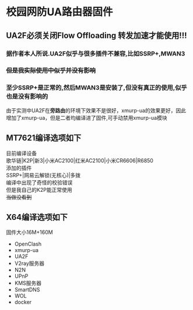 # 校园网防UA路由器固件
## UA2F必须关闭Flow Offloading 转发加速才能使用!!!
### 据作者本人所说.UA2F似乎与很多插件不兼容,比如SSRP+,MWAN3  
### ~~但是我实际使用中似乎并没有影响~~
### 至少SSRP+是正常的,然后MWAN3是安装了,但没有真正的使用,似乎也是没有影响的

由于实测中UA2F在**旁路由**的环境下效果不是很好，xmurp-ua的效果更好，因此增加了xmurp-ua，但是二者均编译进了固件,可手动禁用xmurp-ua模块

## MT7621编译选项如下  
目前编译设备  
歌华链|K2P|新3|小米AC2100|红米AC2100|小米CR6606|R6850  
添加的插件  
SSRP+|网易云解锁(无核心)|多拨  
编译中出现了奇怪的校验错误  
但是我自己的K2P能正常使用  
~~当做没看到~~  
## X64编译选项如下  
固件大小16M+160M  

- OpenClash
- xmurp-ua
- UA2F
- V2ray服务器
- N2N
- UPnP
- KMS服务器
- SmartDNS
- WOL
- docker
